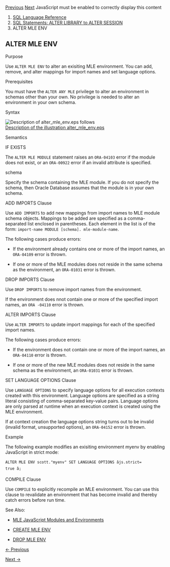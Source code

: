[Previous](ALTER-MATERIALIZED-ZONEMAP.md) [Next](alter-mle-module.md)
JavaScript must be enabled to correctly display this content

  1. [SQL Language Reference ](index.md)
  2. [ SQL Statements: ALTER LIBRARY to ALTER SESSION](SQL-Statements-ALTER-LIBRARY-to-ALTER-SESSION.md)
  3. ALTER MLE ENV

## ALTER MLE ENV

Purpose

Use `ALTER MLE ENV` to alter an exisiting MLE environment. You can add,
remove, and alter mappings for import names and set language options.

Prerequisites

You must have the `ALTER ANY MLE` privilege to alter an environment in schemas
other than your own. No privilege is needed to alter an environment in your
own schema.

Syntax

  

![Description of alter_mle_env.eps
follows](https://docs.oracle.com/en/database/oracle/oracle-database/23/sqlrf/img/alter_mle_env.gif)  
[Description of the illustration
alter_mle_env.eps](img_text/alter_mle_env.md)

  

Semantics

IF EXISTS

The `ALTER MLE MODULE` statement raises an `ORA-04103` error if the module
does not exist, or an `ORA-00922` error if an invalid attribute is specified.

schema

Specify the schema containing the MLE module. If you do not specify the
schema, then Oracle Database assumes that the module is in your own schema.

ADD IMPORTS Clause

Use `ADD IMPORTS` to add new mappings from import names to MLE module schema
objects. Mappings to be added are specified as a comma-separated list enclosed
in parentheses. Each element in the list is of the form: `import-name MODULE
[schema]. mle-module-name`.

The following cases produce errors:

  * If the environment already contains one or more of the import names, an `ORA-04109` error is thrown. 

  * If one or more of the MLE modules does not reside in the same schema as the environment, an `ORA-01031` error is thrown. 

DROP IMPORTS Clause

Use `DROP IMPORTS` to remove import names from the environment.

If the environment does nnot contain one or more of the specified import
names, an `ORA -04110` error is thrown.

ALTER IMPORTS Clause

Use `ALTER IMPORTS` to update import mappings for each of the specified import
names.

The following cases produce errors:

  * If the environment does not contain one or more of the import names, an `ORA-04110` error is thrown. 

  * If one or more of the new MLE modules does not reside in the same schema as the environment, an `ORA-01031` error is thrown. 

SET LANGUAGE OPTIONS Clause

Use `LANGUAGE OPTIONS` to specify language options for all execution contexts
created with this environment. Language options are specified as a string
literal consisting of comma-separated key-value pairs. Language options are
only parsed at runtime when an execution context is created using the MLE
environment.

If at context creation the language options string turns out to be invalid
(invalid format, unsupported options), an `ORA-04152` error is thrown.

Example

The following example modifies an exisiting environment myenv by enabling
JavaScript in strict mode:

    
    
    ALTER MLE ENV scott."myenv" SET LANGUAGE OPTIONS âjs.strict=
    true â;

COMPILE Clause

Use `COMPILE` to explicitly recompile an MLE environment. You can use this
clause to revalidate an environment that has become invalid and thereby catch
errors before run time.

See Also:

  * [MLE JavaScript Modules and Environments](/pls/topic/lookup?ctx=en/database/oracle/oracle-database/23/sqlrf&id=MLEJS-GUID-32E2D1BB-37A0-4BA8-AD29-C967A8CA0CE1)

  * [CREATE MLE ENV](create-mle-env.md#GUID-419C81FD-338D-495F-85CD-135D4D316718)

  * [DROP MLE ENV](drop-mle-env.md#GUID-19AD5DA2-10B0-46D7-BBEF-6313B6A79425)


[← Previous](ALTER-MATERIALIZED-ZONEMAP.md)

[Next →](alter-mle-module.md)
